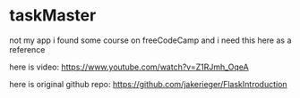 # taskMaster

not my app
i found some course on freeCodeCamp and i need this here as a reference

here is video:
https://www.youtube.com/watch?v=Z1RJmh_OqeA

here is original github repo:
https://github.com/jakerieger/FlaskIntroduction

